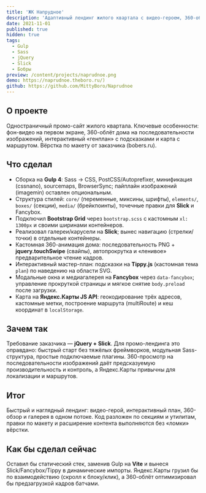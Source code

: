 ```yaml
---
title: 'ЖК Напрудное'
description: 'Адаптивный лендинг жилого квартала с видео-героем, 360-облётом дома и интерактивным планом.'
date: 2021-11-01
published: true
hidden: true
tags:
  - Gulp
  - Sass
  - jQuery
  - Slick
  - Бобры
preview: /content/projects/naprudnoe.png
demo: https://naprudnoe.theboro.ru/)
github: https://github.com/MittyBoro/Naprudnoe
---
```


## О проекте

Одностраничный промо-сайт жилого квартала. Ключевые особенности: фон-видео на первом экране, 360-облёт дома на последовательности изображений, интерактивный «генплан» с подсказками и карта с маршрутом. Вёрстка по макету от заказчика (bobers.ru).

## Что сделал

- Сборка на **Gulp 4**: Sass → CSS, PostCSS/Autoprefixer, минификация (cssnano), sourcemaps, BrowserSync; пайплайн изображений (imagemin) оставлен опциональным.
- Структура стилей: `core/` (переменные, миксины, шрифты), `elements/`, `boxes/` (секции), `media/` (брейкпоинты), точечные правки для **Slick** и Fancybox.
- Подключил **Bootstrap Grid** через `bootstrap.scss` с кастомным `xl: 1300px` и своими ширинами контейнеров.
- Реализовал галереи/карусели на **Slick**; вынес навигацию (стрелки/точки) в отдельные контейнеры.
- Кастомная 360-анимация дома: последовательность PNG + **jquery.touchSwipe** (свайпы), автопрокрутка и «ленивое» предварительное чтение кадров.
- Интерактивный мастер-план: подсказки на **Tippy.js** (кастомная тема `plan`) по наведению на области SVG.
- Модальные окна и медиагалерея на **Fancybox** через `data-fancybox`; управление прокруткой страницы и мягкое снятие `body.preload` после загрузки.
- Карта на **Яндекс.Карты JS API**: геокодирование трёх адресов, кастомные метки, построение маршрута (multiRoute) и кеш координат в `localStorage`.

## Зачем так

Требование заказчика — **jQuery + Slick**. Для промо-лендинга это оправдано: быстрый старт без тяжёлых фреймворков, модульная Sass-структура, простые подключаемые плагины. 360-просмотр на последовательности изображений даёт предсказуемую производительность и контроль, а Яндекс.Карты привычны для локализации и маршрутов.

## Итог

Быстрый и наглядный лендинг: видео-герой, интерактивный план, 360-обзор и галерея в одном потоке. Код разложен по секциям и утилитам, правки по макету и расширение контента выполняются без «ломки» вёрстки.

## Как бы сделал сейчас

Оставил бы статический стек, заменив Gulp на **Vite** и вынеся Slick/Fancybox/Tippy в динамические импорты. Яндекс.Карты грузил бы по взаимодействию (скролл к блоку/клик), а 360-облёт оптимизировал бы предзагрузкой кадров батчами.

